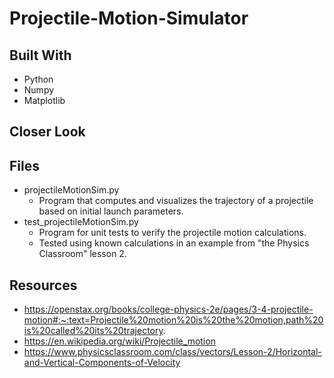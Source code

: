# Projectile-Motion-Simulator

###


###


## Built With
* Python
* Numpy
* Matplotlib

## Closer Look

## Files
* projectileMotionSim.py
  * Program that computes and visualizes the trajectory of a projectile based on initial launch parameters.
* test_projectileMotionSim.py
  * Program for unit tests to verify the projectile motion calculations.
  * Tested using known calculations in an example from "the Physics Classroom" lesson 2.

## Resources
* https://openstax.org/books/college-physics-2e/pages/3-4-projectile-motion#:~:text=Projectile%20motion%20is%20the%20motion,path%20is%20called%20its%20trajectory.
* https://en.wikipedia.org/wiki/Projectile_motion
* https://www.physicsclassroom.com/class/vectors/Lesson-2/Horizontal-and-Vertical-Components-of-Velocity
